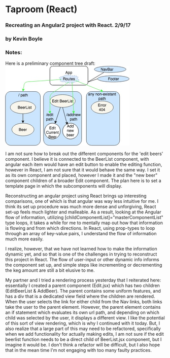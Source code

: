 # Taproom (React)
### Recreating an Angular2 project with React. 2/9/17
### by **Kevin Boyle**

### Notes:
Here is a preliminary component tree draft:
![component tree](img/componenttree.jpg?raw=true)

I am not sure how to break out the different components for the 'edit beers' component. I believe it is connected to the BeerList component, with angular each item would have an edit button to enable the editing function, however in React, I am not sure that it would behave the same way. I set it as its own component and placed, however I made it and the "new beer" component children of a broader Edit component. The plan here is to set a template page in which the subcomponents will display.

Reconstructing an angular project using React brings up interesting comparisons, one of which is that angular was way less intuitive for me. I think its set up procedure was much more dense and unforgiving, React set-up feels much lighter and malleable. As a result, looking at the Angular flow of information, utilizing [childComponentList]="masterComponentList" type loops, it takes a while for me to mentally map out how that information is flowing and from which directions. In React, using prop-types to loop through an array of key-value pairs, I understand the flow of information much more easily.

I realize, however, that we have not learned how to make the information dynamic yet, and so that is one of the challenges in trying to reconstruct this project in React. The flow of user-input or other dynamic info informs the component set up, and simple steps like incrementing or decrementing the keg amount are still a bit elusive to me.

My partner and I tried a rendering process yesterday that I reiterated here: essentially I created a parent component (Edit.jsx) which has two children (EditBeerList & AddBeer). The parent contains some uniform features, and has a div that is a dedicated view field where the children are rendered. When the user selects the link for either child from the Nav links, both links take the user to the parent element. However, the parent element contains an if statement which evaluates its own url path, and depending on which child was selected by the user, it displays a different view. I like the potential of this sort of view rendering, which is why I continued with it today. But, I also realize that a large part of this may need to be refactored, specifically when we add functionality for actually making edits, I am not sure if the edit beerlist function needs to be a direct child of BeerList.jsx component, but I imagine it would be. I don't think a refactor will be difficult, but I also hope that in the mean time I'm not engaging with too many faulty practices. 
